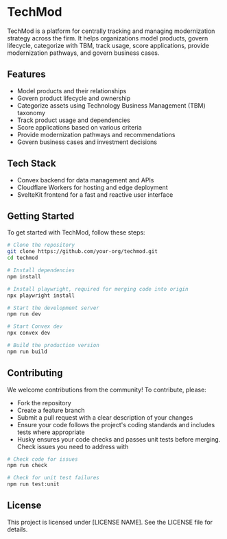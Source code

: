 # TechMod

TechMod is a platform for centrally tracking and managing modernization strategy across the firm. It helps organizations model products, govern lifecycle, categorize with TBM, track usage, score applications, provide modernization pathways, and govern business cases.

## Features

- Model products and their relationships
- Govern product lifecycle and ownership
- Categorize assets using Technology Business Management (TBM) taxonomy
- Track product usage and dependencies
- Score applications based on various criteria
- Provide modernization pathways and recommendations
- Govern business cases and investment decisions

## Tech Stack

- Convex backend for data management and APIs
- Cloudflare Workers for hosting and edge deployment
- SvelteKit frontend for a fast and reactive user interface

## Getting Started

To get started with TechMod, follow these steps:

```sh
# Clone the repository
git clone https://github.com/your-org/techmod.git
cd techmod

# Install dependencies
npm install

# Install playwright, required for merging code into origin
npx playwright install

# Start the development server
npm run dev

# Start Convex dev
npx convex dev

# Build the production version
npm run build
```

## Contributing

We welcome contributions from the community! To contribute, please:

- Fork the repository
- Create a feature branch
- Submit a pull request with a clear description of your changes
- Ensure your code follows the project's coding standards and includes tests where appropriate
- Husky ensures your code checks and passes unit tests before merging. Check issues you need to address with

```sh
# Check code for issues
npm run check

# Check for unit test failures
npm run test:unit
```

## License

This project is licensed under [LICENSE NAME]. See the LICENSE file for details.

